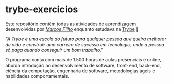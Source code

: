 # trybe-exercicios

Este repositório contém todas as atividades de aprendizagem desenvolvidas por _[Marcos Filho](https://www.linkedin.com/authwall?trk=bf&trkInfo=AQEGyAkkPgiP4wAAAX6OJbFwo2ihphM2HRP5awL3GdfsE4fX7TvUspTHpfYoXb5l8K_gralPwLPmFQHFyqdfYm2NKWk4sbKSjK0lb9yt2hfdjRGUO9IC96yi09fJSWAYIyeC0Zc=&originalReferer=&sessionRedirect=https%3A%2F%2Fwww.linkedin.com%2Fin%2Fmknmarcosfilho)_ enquanto estudava na [Trybe](https://www.betrybe.com/) :rocket:

_"A Trybe é uma escola do futuro para qualquer pessoa que queira melhorar de vida e construir uma carreira de sucesso em tecnologia, onde a pessoa só paga quando conseguir um bom trabalho."_

O programa conta com mais de 1.500 horas de aulas presenciais e online, aborda introdução ao desenvolvimento de software, front-end, back-end, ciência da computação, engenharia de software, metodologias ágeis e habilidades comportamentais.
